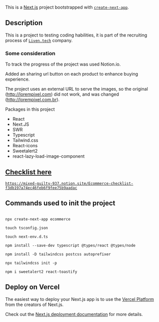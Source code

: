This is a [Next.js](https://nextjs.org/) project bootstrapped with [`create-next-app`](https://github.com/vercel/next.js/tree/canary/packages/create-next-app).

## Description

This is a project to testing coding habilities, it is part of the recruiting process of [`Liven.tech`](https://liven.tech) company.

### Some consideration

To track the progress of the project was used Notion.io.

Added an sharing url button on each product to enhance buying experience.

The project uses an external URL to serve the images, so the original (http://lorempixel.com) did not work, and was changed (http://lorempixel.com.br).


Packages in this project

* React
* Next.JS
* SWR
* Typescript
* Tailwind.css
* React-icons
* Sweetalert2
* react-lazy-load-image-component

## [Checklist here](https://mixed-guilty-937.notion.site/Ecommerce-checklist-f3db197a74ec46feb6f9fee75b9aadac)

[`https://mixed-guilty-937.notion.site/Ecommerce-checklist-f3db197a74ec46feb6f9fee75b9aadac`](https://mixed-guilty-937.notion.site/Ecommerce-checklist-f3db197a74ec46feb6f9fee75b9aadac)

## Commands used to init the project

```

npx create-next-app ecommerce

touch tsconfig.json

touch next-env.d.ts

npm install --save-dev typescript @types/react @types/node

npm install -D tailwindcss postcss autoprefixer

npx tailwindcss init -p

npm i sweetalert2 react-toastify

```

## Deploy on Vercel

The easiest way to deploy your Next.js app is to use the [Vercel Platform](https://vercel.com/new?utm_medium=default-template&filter=next.js&utm_source=create-next-app&utm_campaign=create-next-app-readme) from the creators of Next.js.

Check out the [Next.js deployment documentation](https://nextjs.org/docs/deployment) for more details.
